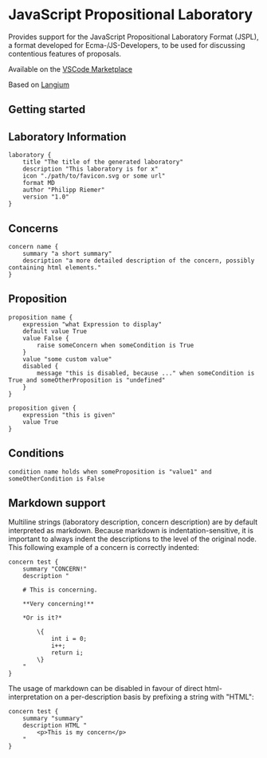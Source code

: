 # JavaScript Propositional Laboratory
Provides support for the JavaScript Propositional Laboratory Format (JSPL), a format developed for Ecma-/JS-Developers, to be used for discussing contentious features of proposals.

Available on the [VSCode Marketplace](https://marketplace.visualstudio.com/items?itemName=PhilippRiemer.jspl-javascript-propositional-laboratory)

Based on [Langium](https://langium.org)

## Getting started

## Laboratory Information
```
laboratory {
    title "The title of the generated laboratory"
    description "This laboratory is for x"
    icon "./path/to/favicon.svg or some url" 
    format MD
    author "Philipp Riemer"
    version "1.0"
}
```

## Concerns
```
concern name {
    summary "a short summary"
    description "a more detailed description of the concern, possibly containing html elements."
}
```

## Proposition
```
proposition name {
    expression "what Expression to display"
    default value True
    value False {
        raise someConcern when someCondition is True
    }
    value "some custom value"
    disabled {
        message "this is disabled, because ..." when someCondition is True and someOtherProposition is "undefined"
    }
}

proposition given {
    expression "this is given"
    value True
}
```

## Conditions
```
condition name holds when someProposition is "value1" and someOtherCondition is False
```

## Markdown support
Multiline strings (laboratory description, concern description) are by default interpreted as markdown. Because markdown is indentation-sensitive, it is important to always indent the descriptions to the level of the original node. This following example of a concern is correctly indented:
```
concern test {
    summary "CONCERN!"
    description "
    
    # This is concerning.
            
    **Very concerning!** 

    *Or is it?*

        \{
            int i = 0;
            i++;
            return i;
        \}
    "
}
```

The usage of markdown can be disabled in favour of direct html-interpretation on a per-description basis by prefixing a string with "HTML":
```
concern test {
    summary "summary"
    description HTML "
        <p>This is my concern</p>
    "
}
```